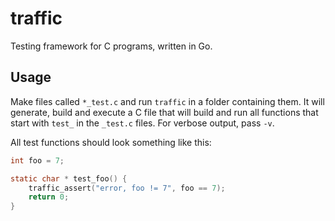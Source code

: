 traffic
=======

Testing framework for C programs, written in Go.

Usage
-----

Make files called `*_test.c` and run `traffic` in a folder containing them. It 
will generate, build and execute a C file that will build and run all functions 
that start with `test_` in the `_test.c` files. For verbose output, pass `-v`.

All test functions should look something like this:

```c
int foo = 7;

static char * test_foo() {
    traffic_assert("error, foo != 7", foo == 7);
    return 0;
}
```
